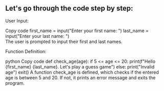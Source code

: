 ## Let's go through the code step by step:

User Input:

<div>
Copy code
first_name = input("Enter your first name: ")
last_name = input("Enter your last name: ")
</div>
The user is prompted to input their first and last names.

Function Definition:

python
Copy code
def check_age(age):
    if 5 <= age <= 20:
        print(f"Hello {first_name} {last_name}. Let's play a guess game")
    else:
        print("Invalid age")
        exit()
A function check_age is defined, which checks if the entered age is between 5 and 20. If not, it prints an error message and exits the program.